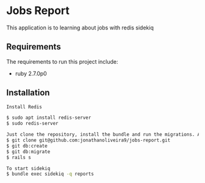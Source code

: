 # Jobs Report
This application is to learning about jobs with redis sidekiq

## Requirements

The requirements to run this project include:
* ruby 2.7.0p0

## Installation

```bash
Install Redis

$ sudo apt install redis-server
$ sudo redis-server

Just clone the repository, install the bundle and run the migrations. After that, are you free to do anything.
$ git clone git@github.com:jonathanoliveira9/jobs-report.git
$ git db:create
$ git db:migrate
$ rails s

To start sidekiq
$ bundle exec sidekiq -q reports
